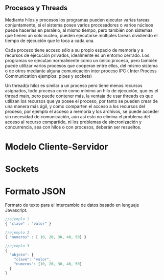 ## Procesos y Threads

Mediante hilos y procesos los programas pueden ejecutar varias tareas conjuntamente, si el sistema posee varios procesadores o varios núcleos puede hacerlas en paralelo, al mismo tiempo, pero también con sistemas que tienen un solo nucleo, pueden ejecutarse múltiples tareas dividiendo el tiempo de ejecución que le toca a cada una.

Cada proceso tiene acceso sólo a su propio espacio de memoria y a recursos de ejecución privados, idealmente es un entorno cerrado. Los programas se ejecutan normalmente como un único proceso, pero también puede utilizar varios procesos que cooperan entre ellos,  del mismo sistema o  de otros mediante alguna comunicación inter proceso IPC ( Inter Process Communication ejemplos: pipes y sockets)

Un thread(o hilo) es similar a un proceso pero tiene menos recursos asignados, todo proceso corre como mínimo un hilo de ejecución, que es el thread main, pero puede contener más, la ventaja de usar threads es que utilizan los recursos que ya posee el proceso, por tanto se pueden crear de una manera más ágil, y como comparten el acceso a los recursos del proceso, por ejemplo el acceso a memoria y los archivos, se puede acceder sin necesidad de comunicación, aún así esto no elimina el problema del acceso al recurso compartido, ni los problemas de sincronización y concurrencia, sea con hilos o con procesos, deberán ser resueltos.

# Modelo Cliente-Servidor

# Sockets

# Formato JSON

Formato de texto para el intercambio de datos basado en lenguaje Javascript.

```Javascript
//ejemplo 1
{ "clave" : "valor" }

//ejemplo 2
{ "numeros" : [ 10, 20, 30, 40, 50] }

//ejemplo 3
{
  "objeto": {
    "clave": "valor",
    "numeros": [10, 20, 30, 40, 50]
  }
}
```
